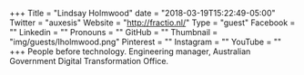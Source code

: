 +++
Title = "Lindsay Holmwood"
date = "2018-03-19T15:22:49-05:00"
Twitter = "auxesis"
Website = "http://fractio.nl/"
Type = "guest"
Facebook = ""
Linkedin = ""
Pronouns = ""
GitHub = ""
Thumbnail = "img/guests/lholmwood.png"
Pinterest = ""
Instagram = ""
YouTube = ""
+++
People before technology. Engineering manager, Australian Government Digital Transformation Office.
